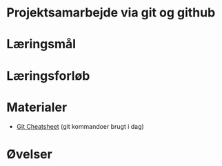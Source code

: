 <script src="https://code.jquery.com/jquery-3.2.1.min.js"></script>
<script src="script.js"></script>

# Projektsamarbejde via git og github

# Læringsmål

# Læringsforløb


# Materialer
* [Git Cheatsheet](materialer/git_cheatcheet.md) (git kommandoer brugt i dag)

# Øvelser
